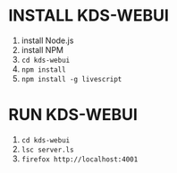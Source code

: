 # INSTALL KDS-WEBUI

1. install Node.js
2. install NPM
3. `cd kds-webui`
4. `npm install`
5. `npm install -g livescript`

# RUN KDS-WEBUI

1. `cd kds-webui`
2. `lsc server.ls`
3. `firefox http://localhost:4001`


